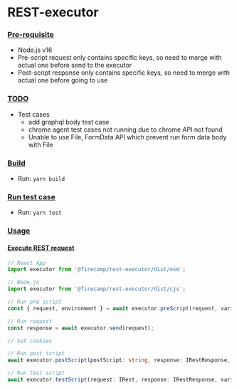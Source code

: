 # REST-executor

### <ins>Pre-requisite</ins>

- Node.js v16
- Pre-script request only contains specific keys, so need to merge with actual one before send to the executor
- Post-script response only contains specific keys, so need to merge with actual one before going to use

### <ins>TODO</ins>

- Test cases
  - add graphql body test case
  - chrome agent test cases not running due to chrome API not found
  - Unable to use File, FormData API which prevent run form data body with File

### <ins>Build</ins>

- Run: `yarn build`

### <ins>Run test case</ins>

- Run: `yarn test`

### <ins>Usage</ins>

#### <ins>Execute REST request</ins>

```ts
// React App
import executor from '@firecamp/rest-executor/dist/esm';

// Node.js
import executor from '@firecamp/rest-executor/dist/cjs';

// Run pre script
const { request, environment } = await executor.preScript(request, variables);

// Run request
const response = await executor.send(request);

// Set cookies

// Run post script
await executor.postScript(postScript: string, response: IRestResponse, variables: TPlainObject);

// Run test script
await executor.testScript(request: IRest, response: IRestResponse, variables: TPlainObject);
```
